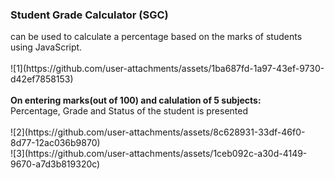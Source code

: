 <h3>Student Grade Calculator (SGC)</h3> can be used to calculate a percentage based on the marks of students using JavaScript.<br><br>
![1](https://github.com/user-attachments/assets/1ba687fd-1a97-43ef-9730-d42ef7858153)
<br><br>
<b>On entering marks(out of 100) and calulation of 5 subjects:</b><br>
Percentage, Grade and Status of the student is presented <br><br>
![2](https://github.com/user-attachments/assets/8c628931-33df-46f0-8d77-12ac036b9870)

<br>
![3](https://github.com/user-attachments/assets/1ceb092c-a30d-4149-9670-a7d3b819320c)




